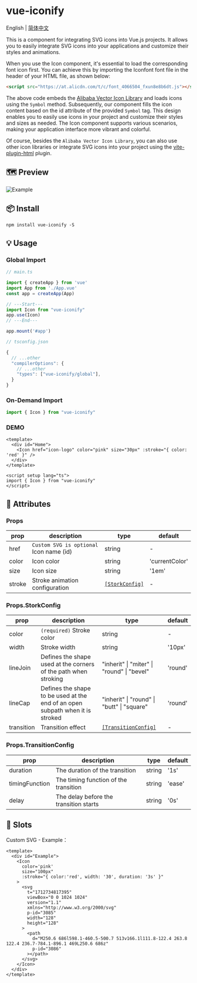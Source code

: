 # vue-iconify

English | [简体中文](https://github.com/daixu-cn/vue-iconify/blob/main/README.zh_CN.md)

This is a component for integrating SVG icons into Vue.js projects. It allows you to easily integrate SVG icons into your applications and customize their styles and animations.

When you use the Icon component, it's essential to load the corresponding font icon first. You can achieve this by importing the Iconfont font file in the header of your HTML file, as shown below:

```html
<script src="https://at.alicdn.com/t/c/font_4066504_fxun8e8b6dt.js"></script>
```

The above code embeds the [Alibaba Vector Icon Library](https://www.iconfont.cn/) and loads icons using the `Symbol` method. Subsequently, our component fills the icon content based on the id attribute of the provided `Symbol` tag. This design enables you to easily use icons in your project and customize their styles and sizes as needed. The Icon component supports various scenarios, making your application interface more vibrant and colorful.

Of course, besides the `Alibaba Vector Icon Library`, you can also use other icon libraries or integrate SVG icons into your project using the [vite-plugin-html](https://github.com/vbenjs/vite-plugin-html) plugin.

## 🗺 Preview

![Example](https://daixu.oss-cn-hongkong.aliyuncs.com/markdown/vue-iconify.gif)

## 📦 Install

```shell
npm install vue-iconify -S
```

## 💡 Usage
###  Global Import

```ts
// main.ts

import { createApp } from 'vue'
import App from './App.vue'
const app = createApp(App)

// ---Start---
import Icon from "vue-iconify"
app.use(Icon)
// ---End---

app.mount('#app')
```

```ts
// tsconfig.json

{
  // ...other
  "compilerOptions": {
    // ...other
    "types": ["vue-iconify/global"],
  }
}
```

###  On-Demand Import
```ts
import { Icon } from "vue-iconify"
```

### DEMO
```vue
<template>
  <div id="Home">
    <Icon href="icon-logo" color="pink" size="30px" :stroke="{ color: 'red' }" />
  </div>
</template>

<script setup lang="ts">
import { Icon } from "vue-iconify"
</script>
```

## 🔩 Attributes

### Props
| prop | description | type | default |
| - | - | - | - |
| href | `Custom SVG is optional` Icon name (id) | string | - |
| color | Icon color | string | 'currentColor' |
| size | Icon size | string | '1em' |
| stroke | Stroke animation configuration | [`[StorkConfig]`](#propsstorkconfig) | - |

### Props.StorkConfig
| prop | description | type | default |
| - | - | - | - |
| color | `(required)` Stroke color | string | - |
| width | Stroke width | string | '10px' |
| lineJoin | Defines the shape used at the corners of the path when stroking | "inherit" \| "miter" \| "round" \| "bevel" | 'round' |
| lineCap | Defines the shape to be used at the end of an open subpath when it is stroked | "inherit" \| "round" \| "butt" \| "square" | 'round' |
| transition | Transition effect | [`[TransitionConfig]`](#propstransitionconfig) | - |

### Props.TransitionConfig
| prop | description | type | default |
| - | - | - | - |
| duration | The duration of the transition | string | '1s' |
| timingFunction | The timing function of the transition | string | 'ease' |
| delay | The delay before the transition starts | string | '0s' |

## 🎍 Slots

Custom SVG - Example：

```vue
<template>
  <div id="Example">
    <Icon
      color='pink'
      size="100px"
      :stroke="{ color:'red', width: '30', duration: '3s' }"
    >
      <svg
        t="1712734817395"
        viewBox="0 0 1024 1024"
        version="1.1"
        xmlns="http://www.w3.org/2000/svg"
        p-id="3085"
        width="128"
        height="128"
      >
        <path
          d="M250.6 686l598.1-460.5-500.7 513v166.1l111.8-122.4 263.8 122.4 236.7-784.1-896.1 469L250.6 686z"
          p-id="3086"
        ></path>
      </svg>
    </Icon>
  </div>
</template>
```